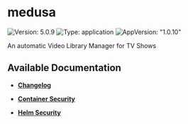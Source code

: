 # medusa

![Version: 5.0.9](https://img.shields.io/badge/Version-5.0.9-informational?style=flat-square) ![Type: application](https://img.shields.io/badge/Type-application-informational?style=flat-square) ![AppVersion: "1.0.10"](https://img.shields.io/badge/AppVersion-"1.0.10"-informational?style=flat-square)

An automatic Video Library Manager for TV Shows

## Available Documentation

- [**Changelog**](CHANGELOG)

- [**Container Security**](container-security)

- [**Helm Security**](helm-security)

